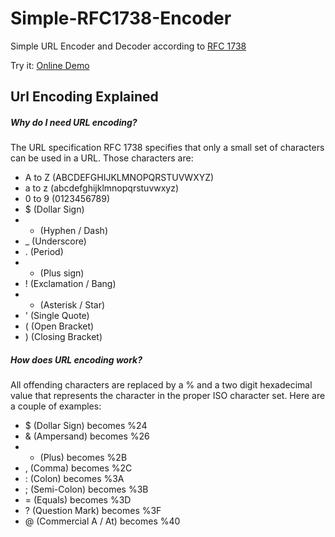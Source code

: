 # Simple-RFC1738-Encoder
Simple URL Encoder and Decoder according to [RFC 1738](https://www.ietf.org/rfc/rfc1738.txt)

Try it: [Online Demo](https://rawgit.com/RDCH106/Simple-RFC1738-Encoder/master/demo.html)

## Url Encoding Explained

##### Why do I need URL encoding?
The URL specification RFC 1738 specifies that only a small set of characters can be used in a URL. Those characters are:

- A to Z (ABCDEFGHIJKLMNOPQRSTUVWXYZ)
- a to z (abcdefghijklmnopqrstuvwxyz)
- 0 to 9 (0123456789)
- $ (Dollar Sign)
- - (Hyphen / Dash)
- _ (Underscore)
- . (Period)
- + (Plus sign)
- ! (Exclamation / Bang)
- * (Asterisk / Star)
- ' (Single Quote)
- ( (Open Bracket)
- ) (Closing Bracket)

##### How does URL encoding work?
All offending characters are replaced by a % and a two digit hexadecimal value that represents the character in the proper ISO character set. Here are a couple of examples:

- $ (Dollar Sign) becomes %24
- & (Ampersand) becomes %26
- + (Plus) becomes %2B
- , (Comma) becomes %2C
- : (Colon) becomes %3A
- ; (Semi-Colon) becomes %3B
- = (Equals) becomes %3D
- ? (Question Mark) becomes %3F
- @ (Commercial A / At) becomes %40
